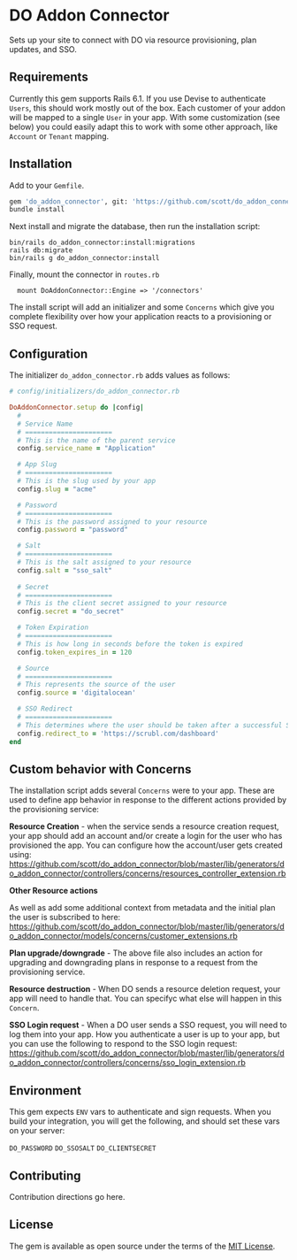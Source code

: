 # DO Addon Connector

Sets up your site to connect with DO via resource provisioning, plan updates, and SSO.

## Requirements

Currently this gem supports Rails 6.1.  If you use Devise to authenticate `Users`, this should work mostly out of the box.  Each customer of your addon will be mapped to a single `User` in your app. With some customization (see below) you could easily adapt this to work with some other approach, like `Account` or `Tenant` mapping. 

## Installation

Add to your `Gemfile`.

``` bash
gem 'do_addon_connector', git: 'https://github.com/scott/do_addon_connector'
bundle install
```

Next install and migrate the database, then run the installation script:

```
bin/rails do_addon_connector:install:migrations
rails db:migrate
bin/rails g do_addon_connector:install
```

Finally, mount the connector in `routes.rb`
```
  mount DoAddonConnector::Engine => '/connectors'
```

The install script will add an initializer and some `Concerns` which give you complete flexibility over how your application reacts to a provisioning or SSO request. 

## Configuration

The initializer `do_addon_connector.rb` adds values as follows:

``` ruby
# config/initializers/do_addon_connector.rb

DoAddonConnector.setup do |config|
  # 
  # Service Name
  # ======================
  # This is the name of the parent service
  config.service_name = "Application"

  # App Slug
  # ======================
  # This is the slug used by your app
  config.slug = "acme"

  # Password
  # ======================
  # This is the password assigned to your resource
  config.password = "password" 

  # Salt
  # ======================
  # This is the salt assigned to your resource
  config.salt = "sso_salt"
  
  # Secret
  # ======================
  # This is the client secret assigned to your resource
  config.secret = "do_secret"

  # Token Expiration
  # ======================
  # This is how long in seconds before the token is expired
  config.token_expires_in = 120

  # Source
  # ======================
  # This represents the source of the user
  config.source = 'digitalocean'

  # SSO Redirect
  # ======================
  # This determines where the user should be taken after a successful SSO
  config.redirect_to = 'https://scrubl.com/dashboard'
end

```
## Custom behavior with Concerns

The installation script adds several `Concerns` were to your app.  These are used to define app behavior in response to the different actions provided by the provisioning service:

**Resource Creation** - when the service sends a resource creation request, your app should add an account and/or create a login for the user who has provisioned the app.  You can configure how the account/user gets created using: https://github.com/scott/do_addon_connector/blob/master/lib/generators/do_addon_connector/controllers/concerns/resources_controller_extension.rb

**Other Resource actions**

As well as add some additional context from metadata and the initial plan the user is subscribed to here: https://github.com/scott/do_addon_connector/blob/master/lib/generators/do_addon_connector/models/concerns/customer_extensions.rb

**Plan upgrade/downgrade** - The above file also includes an action for upgrading and downgrading plans in response to a request from the provisioning service.

**Resource destruction** - When DO sends a resource deletion request, your app will need to handle that.  You can specifyc what else will happen in this `Concern`.

**SSO Login request** - When a DO user sends a SSO request, you will need to log them into your app. How you authenticate a user is up to your app, but you can use the following to respond to the SSO login request: https://github.com/scott/do_addon_connector/blob/master/lib/generators/do_addon_connector/controllers/concerns/sso_login_extension.rb



## Environment

This gem expects `ENV` vars to authenticate and sign requests.  When you build your integration, you will get the following, and should set these vars on your server:

`DO_PASSWORD`
`DO_SSOSALT`
`DO_CLIENTSECRET`

## Contributing
Contribution directions go here.

## License
The gem is available as open source under the terms of the [MIT License](https://opensource.org/licenses/MIT).
